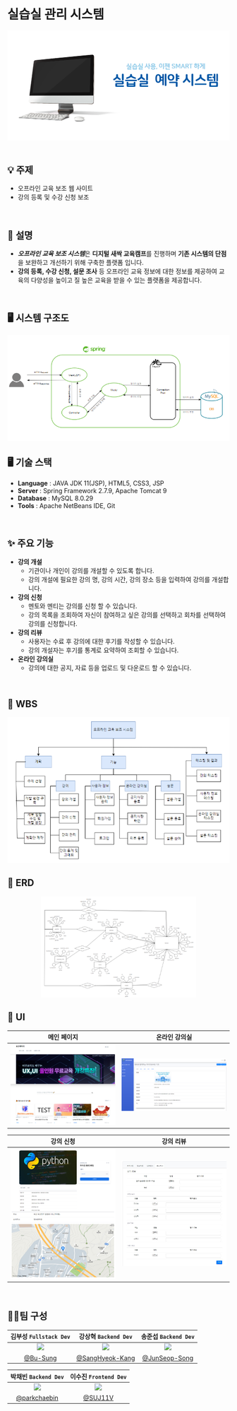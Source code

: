 # 실습실 관리 시스템

<div align = "center">
  <img src = "https://github.com/SangHyeok-Kang/DataRepository/blob/9959cfde99871c59014f9cb0ef0bd35689999b63/%EC%8B%A4%EC%8A%B5%EC%8B%A4%20%EA%B4%80%EB%A6%AC%20%ED%94%8C%EB%9E%AB%ED%8F%BC/banner.png">
</div>

<br>

## 💡 주제

- 오프라인 교육 보조 웹 사이트
- 강의 등록 및 수강 신청 보조

<br>

## 📝 설명

- ***오프라인 교육 보조 시스템***은 **디지털 새싹 교육캠프**를 진행하며 **기존 시스템의 단점**을 보완하고 개선하기 위해 구축한 플랫폼 입니다. 
- **강의 등록, 수강 신청, 설문 조사** 등  오프라인 교육 정보에 대한 정보를 제공하여 교육의 다양성을 높이고 질 높은 교육을 받을 수 있는 플랫폼을 제공합니다.

<br>

## 🖥️ 시스템 구조도

<div align = "center">
  <img src = "https://github.com/SangHyeok-Kang/DataRepository/blob/29a3c9595cba646c1ac0ff9333aaf904987aa05f/%EC%98%A4%ED%94%84%EB%9D%BC%EC%9D%B8%20%EA%B5%90%EC%9C%A1%20%EB%B3%B4%EC%A1%B0%20%ED%94%8C%EB%9E%AB%ED%8F%BC/%EC%8B%9C%EC%8A%A4%ED%85%9C%EA%B5%AC%EC%A1%B0%EB%8F%84.png">
</div>

## 🖥️ 기술 스택
- **Language** : JAVA JDK 11(JSP), HTML5, CSS3, JSP
- **Server** : Spring Framework 2.7.9, Apache Tomcat 9
- **Database** : MySQL 8.0.29
- **Tools** : Apache NetBeans IDE, Git

<br>

## ✨ 주요 기능

- **강의 개설**
    - 기관이나 개인이 강의를 개설할 수 있도록 합니다.
    - 강의 개설에 필요한 강의 명, 강의 시간, 강의 장소 등을 입력하여 강의를 개설합니다.
- **강의 신청**
    - 멘토와 멘티는 강의를 신청 할 수 있습니다.
    - 강의 목록을 조회하여 자신이 참여하고 싶은 강의를 선택하고 회차를 선택하여 강의를 신청합니다.
- **강의 리뷰**
    - 사용자는 수료 후 강의에 대한 후기를 작성할 수 있습니다.
    - 강의 개설자는 후기를 통계로 요약하여 조회할 수 있습니다.
- **온라인 강의실**
    - 강의에 대한 공지, 자료 등을 업로드 및 다운로드 할 수 있습니다.
 
<br>

## 📙 WBS
<div align = "center">
  <img src = "https://github.com/SangHyeok-Kang/DataRepository/blob/29a3c9595cba646c1ac0ff9333aaf904987aa05f/%EC%98%A4%ED%94%84%EB%9D%BC%EC%9D%B8%20%EA%B5%90%EC%9C%A1%20%EB%B3%B4%EC%A1%B0%20%ED%94%8C%EB%9E%AB%ED%8F%BC/wbs.png">
</div>

## 📘 ERD
<div align = "center">
  <img src = "https://github.com/SangHyeok-Kang/DataRepository/blob/29a3c9595cba646c1ac0ff9333aaf904987aa05f/%EC%98%A4%ED%94%84%EB%9D%BC%EC%9D%B8%20%EA%B5%90%EC%9C%A1%20%EB%B3%B4%EC%A1%B0%20%ED%94%8C%EB%9E%AB%ED%8F%BC/erd.png" width="70%">
</div>

## 📲 UI

<div align = "center">
  
| 메인 페이지 | 온라인 강의실 |
| :---: | :---: |
| <img width="350" alt="메인 페이지" src="https://github.com/SangHyeok-Kang/DataRepository/blob/29a3c9595cba646c1ac0ff9333aaf904987aa05f/%EC%98%A4%ED%94%84%EB%9D%BC%EC%9D%B8%20%EA%B5%90%EC%9C%A1%20%EB%B3%B4%EC%A1%B0%20%ED%94%8C%EB%9E%AB%ED%8F%BC/%EB%A9%94%EC%9D%B8%ED%8E%98%EC%9D%B4%EC%A7%80.png"> | <img width="350" alt="온라인 강의" src="https://github.com/SangHyeok-Kang/DataRepository/blob/29a3c9595cba646c1ac0ff9333aaf904987aa05f/%EC%98%A4%ED%94%84%EB%9D%BC%EC%9D%B8%20%EA%B5%90%EC%9C%A1%20%EB%B3%B4%EC%A1%B0%20%ED%94%8C%EB%9E%AB%ED%8F%BC/%EA%B0%95%EC%9D%98%20%EB%93%B1%EB%A1%9D.png"> |

| 강의 신청 | 강의 리뷰 |
| :---: | :---: |
| <img width="350" alt="강의 신청" src="https://github.com/SangHyeok-Kang/DataRepository/blob/29a3c9595cba646c1ac0ff9333aaf904987aa05f/%EC%98%A4%ED%94%84%EB%9D%BC%EC%9D%B8%20%EA%B5%90%EC%9C%A1%20%EB%B3%B4%EC%A1%B0%20%ED%94%8C%EB%9E%AB%ED%8F%BC/%EA%B0%95%EC%9D%98%20%EC%8B%A0%EC%B2%AD.png"> | <img width="350" alt="강의 리뷰" src="https://github.com/SangHyeok-Kang/DataRepository/blob/acee2cffbdf03362a95e1374dc497f82690bd5d7/%EC%98%A4%ED%94%84%EB%9D%BC%EC%9D%B8%20%EA%B5%90%EC%9C%A1%20%EB%B3%B4%EC%A1%B0%20%ED%94%8C%EB%9E%AB%ED%8F%BC/review.png"> |

</div>

<br>

## 👨‍👦팀 구성
<div align="center">

|김부성 ``` Fullstack Dev ```| 강상혁 ```Backend Dev``` | 송준섭 ```Backend Dev``` |
|:-:|:-:|:-:|
|<img src="https://avatars.githubusercontent.com/u/93811002?v=4" width=130>| <img src="https://avatars.githubusercontent.com/u/104892909?s=400&v=4" width=130> | <img src="https://avatars.githubusercontent.com/u/115469010?v=4" width=130> |
|[@Bu-Sung](https://github.com/Bu-Sung)| [@SangHyeok-Kang](https://github.com/SangHyeok-Kang)| [@JunSeop-Song](https://github.com/Junseop-Song)|

|박채빈 ``` Backend Dev ```|이수진 ```Frontend Dev``` |
|:-:|:-:|
|<img src="https://avatars.githubusercontent.com/u/93811002?v=4" width=130>| <img src="https://avatars.githubusercontent.com/u/104892909?s=400&v=4" width=130> |
|[@parkchaebin](https://github.com/parkchaebin)| [@SUJ11V](https://github.com/SUJ11V)|
